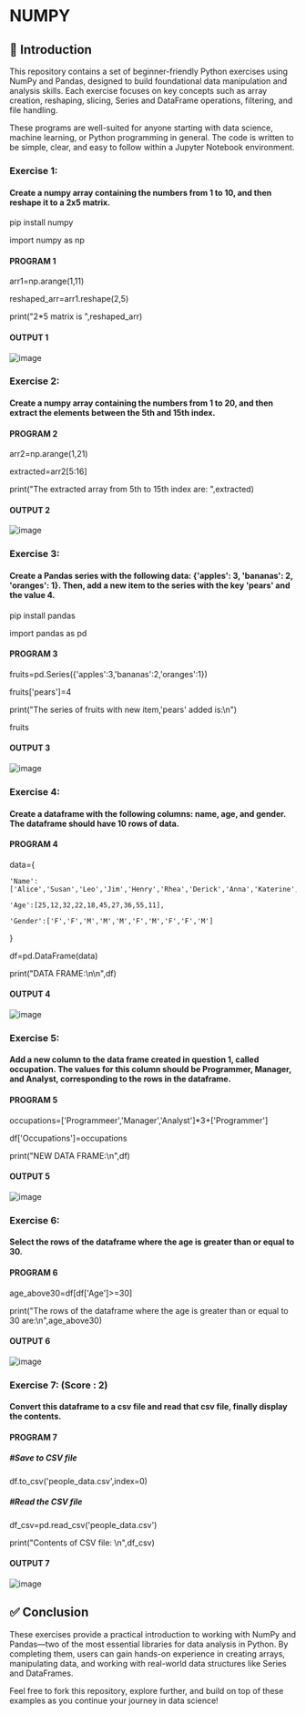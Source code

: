 # NUMPY

## 📘 Introduction

This repository contains a set of beginner-friendly Python exercises using NumPy and Pandas, designed to build foundational data manipulation and analysis skills. Each exercise focuses on key concepts such as array creation, reshaping, slicing, Series and DataFrame operations, filtering, and file handling.

These programs are well-suited for anyone starting with data science, machine learning, or Python programming in general. The code is written to be simple, clear, and easy to follow within a Jupyter Notebook environment.





### Exercise 1: 

#### Create a numpy array containing the numbers from 1 to 10, and then reshape it to a 2x5 matrix.


pip install numpy

import numpy as np

#### PROGRAM 1

arr1=np.arange(1,11)

reshaped_arr=arr1.reshape(2,5)

print("2*5 matrix is ",reshaped_arr)


#### OUTPUT 1

![image](https://github.com/user-attachments/assets/dbf1f48d-7bfe-4cfe-95de-8e7e3c7efb8d)



### Exercise 2: 

#### Create a numpy array containing the numbers from 1 to 20, and then extract the elements between the 5th and 15th index.


#### PROGRAM 2

arr2=np.arange(1,21)

extracted=arr2[5:16]

print("The extracted array from 5th to 15th index are: ",extracted)


#### OUTPUT 2

![image](https://github.com/user-attachments/assets/1e2b3b7c-6134-4d66-99ec-ea77de1c639d)


### Exercise 3: 

#### Create a Pandas series with the following data: {'apples': 3, 'bananas': 2, 'oranges': 1}. Then, add a new item to the series with the key 'pears' and the value 4.

pip install pandas

import pandas as pd

#### PROGRAM 3

fruits=pd.Series({'apples':3,'bananas':2,'oranges':1})

fruits['pears']=4

print("The series of fruits with new item,'pears' added is:\n")

fruits

#### OUTPUT 3

![image](https://github.com/user-attachments/assets/69b0a13e-811f-4e67-ba06-931872d3116a)



### Exercise 4: 

#### Create a dataframe with the following columns: name, age, and gender. The dataframe should have 10 rows of data.


#### PROGRAM 4

data={

    'Name':['Alice','Susan','Leo','Jim','Henry','Rhea','Derick','Anna','Katerine','Jake'],
    
    'Age':[25,12,32,22,18,45,27,36,55,11],
    
    'Gender':['F','F','M','M','M','F','M','F','F','M']
    
}


df=pd.DataFrame(data)

print("DATA FRAME:\n\n",df)


#### OUTPUT 4

![image](https://github.com/user-attachments/assets/63897aa2-188e-4c33-860c-6e5062e922cb)


### Exercise 5: 

#### Add a new column to the data frame created in question 1, called occupation. The values for this column should be Programmer, Manager, and Analyst, corresponding to the rows in the dataframe.


#### PROGRAM 5

occupations=['Programmeer','Manager','Analyst']*3+['Programmer']

df['Occupations']=occupations

print("NEW DATA FRAME:\n",df)


#### OUTPUT 5

![image](https://github.com/user-attachments/assets/2f6f5a60-9c1d-416f-be2a-d32ac889ae1a)


### Exercise 6: 

#### Select the rows of the dataframe where the age is greater than or equal to 30.


#### PROGRAM 6

age_above30=df[df['Age']>=30]

print("The rows of the dataframe where the age is greater than or equal to 30 are:\n",age_above30)


#### OUTPUT 6

![image](https://github.com/user-attachments/assets/1f1a28c3-9147-4b47-a5d7-96faa351d5bc)



### Exercise 7: (Score : 2)

#### Convert this dataframe to a csv file and read that csv file, finally display the contents.

#### PROGRAM 7

##### #Save to CSV file

df.to_csv('people_data.csv',index=0)

##### #Read the CSV file

df_csv=pd.read_csv('people_data.csv')

print("Contents of CSV file: \n",df_csv)


#### OUTPUT 7

![image](https://github.com/user-attachments/assets/cf554050-b226-43f7-954a-86cc3ed3b907)




## ✅ Conclusion

These exercises provide a practical introduction to working with NumPy and Pandas—two of the most essential libraries for data analysis in Python. By completing them, users can gain hands-on experience in creating arrays, manipulating data, and working with real-world data structures like Series and DataFrames.

Feel free to fork this repository, explore further, and build on top of these examples as you continue your journey in data science!




